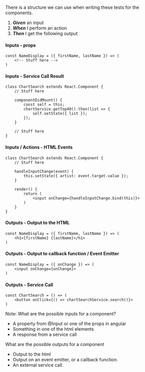 There is a structure we can use when writing these tests for the components.

1. ***Given*** an input
2. ***When*** I perform an action
3. ***Then*** I get the following output


#### Inputs - props
```
const NameDisplay = ({ firstName, lastName }) => (
	<!-- Stuff here -->
)
```


#### Inputs - Service Call Result
```
class ChartSearch extends React.Component {
	// Stuff here

	componentDidMount() {
		const self = this;
		chartService.getTop40().then(list => {
			self.setState({ list });
		});
	}

	// Stuff here
}
```


#### Inputs / Actions - HTML Events

```
class ChartSearch extends React.Component {
	// Stuff here

	handleInputChange(event) {
		this.setState({ artist: event.target.value });
	}

	render() {
		return (
			<input onChange={handleInputChange.bind(this)}>
		)
	}
}
```


#### Outputs - Output to the HTML
```
const NameDisplay = ({ firstName, lastName }) => (
	<h1>{firstName} {lastName}</h1>
)
```


#### Outputs - Output to callback function / Event Emitter
```
const NameDisplay = ({ onChange }) => (
	<input onChange={onChange}>
)
```


#### Outputs - Service Call

```
const ChartSearch = () => (
	<button onClick={() => chartSearchService.search()}>
)
```

Note:
What are the possible inputs for a component?
- A property from @Input or one of the props in angular
- Something in one of the html elements
- A response from a service call

What are the possible outputs for a component
- Output to the html
- Output on an event emitter, or a callback function.
- An external service call.
